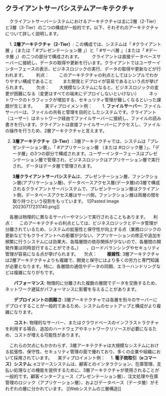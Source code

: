 ## クライアントサーバシステムアーキテクチャ
　クライアントサーバーシステムにおけるアーキテクチャは主に2層（2-Tier）と3層（3-Tier）の二つの構成が一般的です。以下、それぞれのアーキテクチャについて詳しく説明します。

　1. **2層アーキテクチャ（2-Tier）**: この構成では、システムは「 #クライアント層 」（または「 #プレゼンテーション層 」）と「 #サーバ層 」（または「 #データ層 」）の二つの部分で構成されます。
　　クライアントは直接データベースサーバーに接続し、データの取得や更新を行います。クライアントではユーザーインターフェースの表示、ビジネスロジックの実行、データの取得や更新などが行われます。
　　利点：
　　このアーキテクチャの利点としてはシンプルでわかりやすい構成であること
　　また開発とデプロイが容易であるという点が挙げられます。
　　欠点：
　　大規模なシステムになると、ビジネスロジックの変更が困難になる（変更はすべての端末にデプロイしないといけない）
　　ネットワークのトラフィックが増加する、セキュリティ管理が難しくなるといった課題が生じます。
　　実ディプロイメント例：
　　1. **ファイルサーバー**: ファイルサーバーは、ファイルの共有と管理を目的としたシステムです。クライアント（ユーザー）はネットワーク経由でファイルサーバーに接続し、ファイルの読み書きを行います。クライアントは直接ファイルサーバーにアクセスし、ファイルの操作を行うため、2層アーキテクチャと言えます。

2. **3層アーキテクチャ（3-Tier）**: 3層アーキテクチャでは、システムは「プレゼンテーション層」、「 #アプリケーション層 （または #ロジック層 ）」、「データ層」の3つの部分で構成されます。ユーザーインターフェースはプレゼンテーション層で管理され、ビジネスロジックはアプリケーション層で実行され、データはデータ層で管理されます。
   
   **3層クライアントサーバシステム**は、プレゼンテーション層、ファンクション層(アプリケーション層)、データベースアクセス層(データ層)の3層で構成されるクライアントサーバシステムで、プレゼンテーション層はクライアント側，データベースアクセス層はサーバ側，ファンクション層は両層の間を取り持つという役割をもっています。
   ![[Pasted image 20230717231740.png]]
   
　各層は物理的に異なるサーバーやマシンで実行されることもあります。
　利点：
　このアーキテクチャの利点としては、ビジネスロジックとデータ管理が分離されているため、システムの拡張性と保守性が向上する点（業務ロジックの更新などでもクライアントへの影響が少ない、アプリケーションの修正や追加を頻繁に行うシステムには効果大、各階層間の依存関係が少ないので、各層間の開発作業は同時並行することができる。）
　、ロードバランシングやセキュリティ管理が容易になる点が挙げられます。
　欠点：
　　**複雑性**: 3層アーキテクチャは2層アーキテクチャよりも複雑で、開発と保守にはより多くの労力と専門知識が必要となります。特に、各層間の通信やデータの同期、エラーハンドリングなどは複雑になりがちです。

　　**パフォーマンス**: 物理的に分離された複数の層間でデータを交換するため、ネットワーク遅延がパフォーマンスに影響を与えることがあります。

　　**デプロイメントの困難さ**: 3層アーキテクチャでは各層を別々のサーバーにデプロイすることが一般的であるため、システムのセットアップと構成がより複雑になります。

　　**コスト**: 物理的なサーバー、またはクラウドベースのインフラストラクチャを利用する場合、追加のハードウェアやネットワークリソースが必要になるため、コストが増える可能性があります。

　これらの欠点にもかかわらず、3層アーキテクチャは大規模なシステムにおける拡張性、保守性、セキュリティ管理の面で優れており、多くの企業や組織において採用されています。
　実ディプロイメント例：
　1. **電子商取引（eコマース）システム**: eコマースシステムは、顧客とのインタラクション、在庫管理、支払い処理などの機能を提供するために、3層アーキテクチャが使用されることが一般的です。顧客インターフェース（プレゼンテーション層）、注文処理や在庫管理のロジック（アプリケーション層）、およびデータベース（データ層）がそれぞれの層に分かれています。
[[Webシステムの三層構造]]
